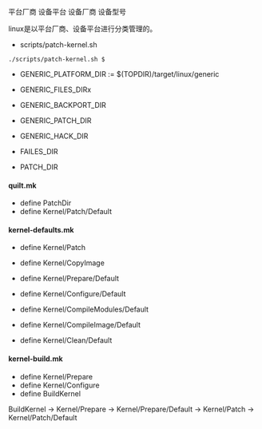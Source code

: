 
平台厂商
设备平台
设备厂商
设备型号


linux是以平台厂商、设备平台进行分类管理的。





* scripts/patch-kernel.sh

```
./scripts/patch-kernel.sh $
```



* GENERIC_PLATFORM_DIR := $(TOPDIR)/target/linux/generic

* GENERIC_FILES_DIRx
* GENERIC_BACKPORT_DIR
* GENERIC_PATCH_DIR
* GENERIC_HACK_DIR

* FAILES_DIR
* PATCH_DIR





#### quilt.mk

* define PatchDir
* define Kernel/Patch/Default

#### kernel-defaults.mk

* define Kernel/Patch
* define Kernel/CopyImage

* define Kernel/Prepare/Default
* define Kernel/Configure/Default
* define Kernel/CompileModules/Default
* define Kernel/CompileImage/Default
* define Kernel/Clean/Default

#### kernel-build.mk

* define Kernel/Prepare
* define Kernel/Configure
* define BuildKernel



BuildKernel ->  Kernel/Prepare -> Kernel/Prepare/Default -> Kernel/Patch -> Kernel/Patch/Default